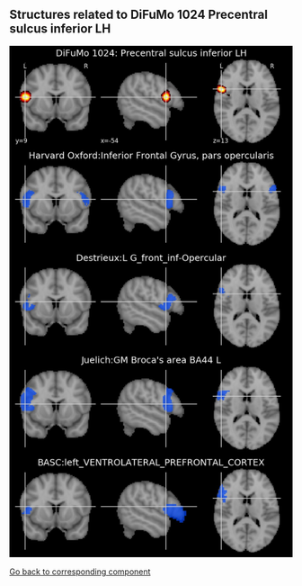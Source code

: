 


## Structures related to DiFuMo 1024 Precentral sulcus inferior LH

![735](735.jpg "Structures related to DiFuMo 1024 Precentral sulcus inferior LH")

[Go back to corresponding component](https://parietal-inria.github.io/DiFuMo/1024/html/735.html)